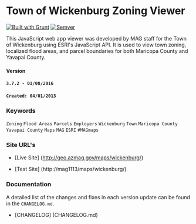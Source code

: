 Town of Wickenburg Zoning Viewer
================================

[![Built with Grunt](https://cdn.gruntjs.com/builtwith.png)](http://gruntjs.com/)
[![Semver](http://img.shields.io/SemVer/2.0.0.png)](http://semver.org/spec/v2.0.0.html)

This JavaScript web app viewer was developed by MAG staff for the Town of Wickenburg using ESRI's JavaScript API.  It is used to view town zoning, localized flood areas, and parcel boundaries for both Maricopa County and Yavapai County.

#### Version

#### `3.7.2 - 01/08/2016`

#### `Created: 04/01/2013`

### Keywords

`Zoning` `Flood Areas` `Parcels` `Employers` `Wickenburg` `Town` `Maricopa County` `Yavapai County` `Maps` `MAG` `ESRI` `#MAGmaps`

### Site URL's
* [Live Site] (http://geo.azmag.gov/maps/wickenburg/)

* [Test Site] (http://mag1113/maps/wickenburg/)

### Documentation

A detailed list of the changes and fixes in each version update can be found in the `CHANGELOG.md`.

* [CHANGELOG] (CHANGELOG.md)


